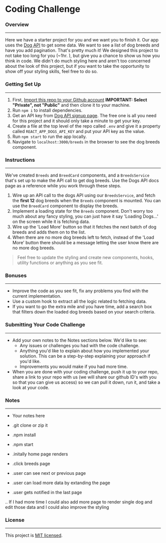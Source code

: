 # Coding Challenge

### Overview
---
Here we have a starter project for you and we want you to finish it. Our app uses the [Dog API](https://thedogapi.com/) to get some data. We want to see a list of dog breeds and have you add pagination. That's pretty much it! We designed this project to not take too long for you (~1hr. ), but give you a chance to show us how you think in code. We didn't do much styling here and aren't too concerned about the look of this project, but if you want to take the opportunity to show off your styling skills, feel free to do so.

### Getting Set Up
---
1. First, [Import this repo to your Github account](https://github.com/new/import) **IMPORTANT: Select "Private", not "Public"** and then clone it to your machine.
2. Run `npm i` to install dependencies.
3. Get an API key from [Dog API signup page](https://thedogapi.com/signup). The free one is all you need for this project and it should only take a minute to get your key.
4. Create a file at the top level of the repo called `.env` and give it a property called `REACT_APP_DOGS_API_KEY` and put your API key as the value.
5. Run `npm start` to run the app locally.
6. Navigate to `localhost:3000/breeds` in the browser to see the dog breeds component.

### Instructions
---
We've created `Breeds` and `BreedCard` components, and a `BreedsService` that's set up to make the API call to get dog breeds. Use the Dogs API docs page as a reference while you work through these steps.
1. Wire up an API call to the dogs API using our `BreedsService`, and fetch the **first 12** dog breeds when the `Breeds` component is mounted. You can use the `BreedCard` component to display the breeds.
2. Implement a loading state for the `Breeds` component. Don't worry too much about any fancy styling, you can just have it say 'Loading Dogs...' on the screen while it is fetching data.
3. Wire up the 'Load More' button so that it fetches the next batch of dog breeds and adds them on to the list.
4. When there are no more dog breeds left to fetch, instead of the 'Load More' button there should be a message letting the user know there are no more dog breeds.
> Feel free to update the styling and create new components, hooks, utility functions or anything as you see fit.

### Bonuses
---
* Improve the code as you see fit, fix any problems you find with the current implementation.
* Use a custom hook to extract all the logic related to fetching data.
* If you want to go the extra mile and you have time, add a search box that filters down the loaded dog breeds based on your search criteria.

### Submitting Your Code Challenge
---
* Add your own notes to the Notes sections below. We'd like to see:
    * Any issues or challenges you had with the code challenge.
    * Anything you'd like to explain about how you implemented your solution. This can be a step-by-step explaining your approach if you'd like.
    * Improvements you would make if you had more time.
* When you are done with your coding challenge, push it up to your repo, share a link to your repo with us (we will share our github ID's with you so that you can give us access) so we can pull it down, run it, and take a look at your code.

### Notes
---
* Your notes here


* .git clone or zip it
* .npm install
* .npm start
* .initally home page renders
* .click breeds page
* .user can see next or previous page
* .user can load more data by extanding the page
* .user gets notified in the last page

.. If I had more time I could also add more page to render single dog and edit those data and I could also improve the styling



### License
---
This project is [MIT licensed](./LICENSE).
